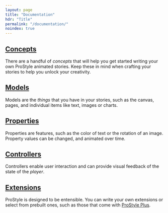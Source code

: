 ```yaml
---
layout: page
title: "Documentation"
hdr: "Title"
permalink: "/documentation/"
noindex: true
---
```


## [Concepts](/concepts/)

There are a handful of _concepts_ that will help you get started writing your own ProStyle animated stories.  Keep these in mind when crafting your stories to help you unlock your creativity.

## [Models](/models/)

Models are the _things_ that you have in your stories, such as the canvas, pages, and individual items like text, images or charts. 

## [Properties](/properties/)

Properties are features, such as the color of text or the rotation of an image.  Property values can be changed, and animated over time.

## [Controllers](/controllers/)

Controllers enable user interaction and can provide visual feedback of the state of the _player_.

## [Extensions](/extensions/)

ProStyle is designed to be entensible.  You can write your own extensions or select from prebuilt ones, such as those that come with [ProStyle Plus](/plus/).